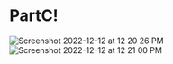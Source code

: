 # PartC!
![Screenshot 2022-12-12 at 12 20 26 PM](https://user-images.githubusercontent.com/70786357/207146734-85f2f66a-dd74-442e-b62b-2c4309aa829f.png)
![Screenshot 2022-12-12 at 12 21 00 PM](https://user-images.githubusercontent.com/70786357/207146769-bd176f1f-8a74-404a-aec6-2e00f0697a18.png)
